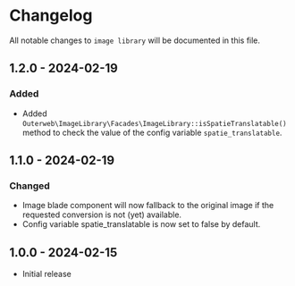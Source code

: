 # Changelog

All notable changes to `image library` will be documented in this file.

## 1.2.0 - 2024-02-19

### Added

- Added `Outerweb\ImageLibrary\Facades\ImageLibrary::isSpatieTranslatable()` method to check the value of the config variable `spatie_translatable`.

## 1.1.0 - 2024-02-19

### Changed

- Image blade component will now fallback to the original image if the requested conversion is not (yet) available.
- Config variable spatie_translatable is now set to false by default.

## 1.0.0 - 2024-02-15

- Initial release

